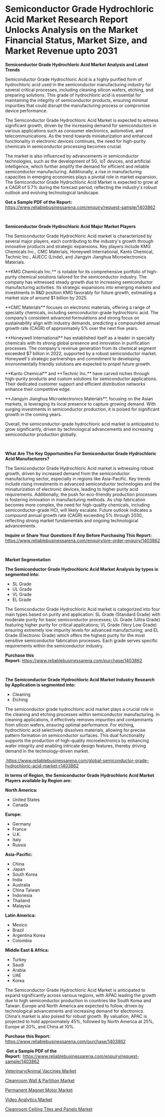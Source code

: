 <p><h1>Semiconductor Grade Hydrochloric Acid Market Research Report Unlocks Analysis on the Market Financial Status, Market Size, and Market Revenue upto 2031</h1></p><p><strong>Semiconductor Grade Hydrochloric Acid Market Analysis and Latest Trends</strong></p>
<p><p>Semiconductor Grade Hydrochloric Acid is a highly purified form of hydrochloric acid used in the semiconductor manufacturing industry for several critical processes, including cleaning silicon wafers, etching, and preparing solutions. This grade of hydrochloric acid is essential for maintaining the integrity of semiconductor products, ensuring minimal impurities that could disrupt the manufacturing process or compromise device performance.</p><p>The Semiconductor Grade Hydrochloric Acid Market is expected to witness significant growth, driven by the increasing demand for semiconductors in various applications such as consumer electronics, automotive, and telecommunications. As the trend towards miniaturization and enhanced functionality in electronic devices continues, the need for high-purity chemicals in semiconductor processing becomes crucial.</p><p>The market is also influenced by advancements in semiconductor technologies, such as the development of 5G, IoT devices, and artificial intelligence, which further amplify the demand for efficient and reliable semiconductor manufacturing. Additionally, a rise in manufacturing capacities in emerging economies plays a pivotal role in market expansion. The Semiconductor Grade Hydrochloric Acid Market is expected to grow at a CAGR of 5.7% during the forecast period, reflecting the industry's robust outlook and evolving technological landscape.</p></p>
<p><strong>Get a Sample PDF of the Report:&nbsp;</strong> <a href="https://www.reliablebusinessarena.com/enquiry/request-sample/1403862?utm_campaign=1556&utm_medium=2&utm_source=Github&utm_content=ia&utm_term=23102024&utm_id=semiconductor-grade-hydrochloric-acid">https://www.reliablebusinessarena.com/enquiry/request-sample/1403862</a></p>
<p>&nbsp;</p>
<p><strong>Semiconductor Grade Hydrochloric Acid Major Market Players</strong></p>
<p><p>The Semiconductor Grade Hydrochloric Acid market is characterized by several major players, each contributing to the industry's growth through innovative products and strategic expansions. Key players include KMG Chemicals Inc., CMC Materials, Honeywell International, Kanto Chemical, Technic Inc., AUECC (Linde), and Jiangyin Jianghua Microelectronics Materials.</p><p>**KMG Chemicals Inc.** is notable for its comprehensive portfolio of high-purity chemical solutions tailored for the semiconductor industry. The company has witnessed steady growth due to increasing semiconductor manufacturing activities. Its strategic expansions into emerging markets and investments in R&D position KMG favorably for future growth, estimating a market size of around $1 billion by 2025.</p><p>**CMC Materials** focuses on electronic materials, offering a range of specialty chemicals, including semiconductor-grade hydrochloric acid. The company’s consistent advanced formulations and strong focus on sustainability align with industry demands, predicting a compounded annual growth rate (CAGR) of approximately 5% over the next five years.</p><p>**Honeywell International** has established itself as a leader in specialty chemicals with its strong global presence and innovation in purification processes. The company's revenue generation from its chemical segment exceeded $7 billion in 2022, supported by a robust semiconductor market. Honeywell's strategic partnerships and commitment to developing environmentally friendly solutions are expected to propel future growth.</p><p>**Kanto Chemical** and **Technic Inc.** have carved niches through high-purity products and custom solutions for semiconductor applications. Their dedicated customer support and efficient distribution networks enhance their competitive edge.</p><p>**Jiangyin Jianghua Microelectronics Materials**, focusing on the Asian markets, is leveraging its local presence to capture growing demand. With surging investments in semiconductor production, it is poised for significant growth in the coming years.</p><p>Overall, the semiconductor-grade hydrochloric acid market is anticipated to grow significantly, driven by technological advancements and increasing semiconductor production globally.</p></p>
<p>&nbsp;</p>
<p><strong>What Are The Key Opportunities For Semiconductor Grade Hydrochloric Acid Manufacturers?</strong></p>
<p><p>The Semiconductor Grade Hydrochloric Acid market is witnessing robust growth, driven by increased demand from the semiconductor manufacturing sector, especially in regions like Asia-Pacific. Key trends include rising investments in advanced semiconductor technologies and the miniaturization of electronic devices, leading to higher purity acid requirements. Additionally, the push for eco-friendly production processes is fostering innovation in manufacturing methods. As chip fabrication becomes more complex, the need for high-quality chemicals, including semiconductor-grade HCl, will likely escalate. Future outlook indicates a compound annual growth rate (CAGR) exceeding 5% through 2030, reflecting strong market fundamentals and ongoing technological advancements.</p></p>
<p><strong>Inquire or Share Your Questions If Any Before Purchasing This Report:</strong> <a href="https://www.reliablebusinessarena.com/enquiry/pre-order-enquiry/1403862?utm_campaign=1556&utm_medium=2&utm_source=Github&utm_content=ia&utm_term=23102024&utm_id=semiconductor-grade-hydrochloric-acid">https://www.reliablebusinessarena.com/enquiry/pre-order-enquiry/1403862</a></p>
<p>&nbsp;</p>
<p><strong>Market Segmentation</strong></p>
<p><strong>The Semiconductor Grade Hydrochloric Acid Market Analysis by types is segmented into:</strong></p>
<p><ul><li>SL Grade</li><li>UL Grade</li><li>VL Grade</li><li>EL Grade</li></ul></p>
<p><p>The Semiconductor Grade Hydrochloric Acid market is categorized into four main types based on purity and application: SL Grade (Standard Grade) with moderate purity for basic semiconductor processes; UL Grade (Ultra Grade) featuring higher purity for critical applications; VL Grade (Very Low Grade) ensuring extremely low impurity levels for advanced manufacturing; and EL Grade (Electronic Grade) which offers the highest purity for the most sensitive semiconductor fabrication processes. Each grade serves specific requirements within the semiconductor industry.</p></p>
<p><strong>Purchase this Report:&nbsp;</strong><a href="https://www.reliablebusinessarena.com/purchase/1403862?utm_campaign=1556&utm_medium=2&utm_source=Github&utm_content=ia&utm_term=23102024&utm_id=semiconductor-grade-hydrochloric-acid">https://www.reliablebusinessarena.com/purchase/1403862</a></p>
<p>&nbsp;</p>
<p><strong>The Semiconductor Grade Hydrochloric Acid Market Industry Research by Application is segmented into:</strong></p>
<p><ul><li>Cleaning</li><li>Etching</li></ul></p>
<p><p>The semiconductor grade hydrochloric acid market plays a crucial role in the cleaning and etching processes within semiconductor manufacturing. In cleaning applications, it effectively removes impurities and contaminants from silicon wafers, ensuring optimal performance. For etching, hydrochloric acid selectively dissolves materials, allowing for precise pattern formation on semiconductor surfaces. This dual functionality supports the production of high-quality microelectronics by enhancing wafer integrity and enabling intricate design features, thereby driving demand in the technology-driven market.</p></p>
<p><a href="https://www.reliablebusinessarena.com/global-semiconductor-grade-hydrochloric-acid-market-r1403862?utm_campaign=1556&utm_medium=2&utm_source=Github&utm_content=ia&utm_term=23102024&utm_id=semiconductor-grade-hydrochloric-acid">&nbsp;https://www.reliablebusinessarena.com/global-semiconductor-grade-hydrochloric-acid-market-r1403862</a></p>
<p><strong>In terms of Region, the Semiconductor Grade Hydrochloric Acid Market Players available by Region are:</strong></p>
<p>
    <p> <strong> North America: </strong>
        <ul>
            <li>United States</li>
            <li>Canada</li>
        </ul>
        </p> 
    <p> <strong> Europe: </strong>
        <ul>
            <li>Germany</li>
            <li>France</li>
            <li>U.K.</li>
            <li>Italy</li>
            <li>Russia</li>
        </ul>
        </p> 
    <p> <strong> Asia-Pacific: </strong>
        <ul>
            <li>China</li>
            <li>Japan</li>
            <li>South Korea</li>
            <li>India</li>
            <li>Australia</li>
            <li>China Taiwan</li>
            <li>Indonesia</li>
            <li>Thailand</li>
            <li>Malaysia</li>
        </ul>
        </p> 
    <p> <strong> Latin America: </strong>
        <ul>
            <li>Mexico</li>
            <li>Brazil</li>
            <li>Argentina Korea</li>
            <li>Colombia</li>
        </ul>
        </p> 
    <p> <strong> Middle East & Africa: </strong>
        <ul>
            <li>Turkey</li>
            <li>Saudi</li>
            <li>Arabia</li>
            <li>UAE</li>
            <li>Korea</li>
        </ul>
    </p>
    </p>
<p><p>The Semiconductor Grade Hydrochloric Acid Market is anticipated to expand significantly across various regions, with APAC leading the growth due to high semiconductor production in countries like South Korea and Taiwan. Europe and North America are expected to follow, driven by technological advancements and increasing demand for electronics. China's market is also poised for robust growth. By valuation, APAC is projected to hold approximately 45%, followed by North America at 25%, Europe at 20%, and China at 10%.</p></p>
<p><strong>Purchase this Report: </strong><a href="https://www.reliablebusinessarena.com/purchase/1403862?utm_campaign=1556&utm_medium=2&utm_source=Github&utm_content=ia&utm_term=23102024&utm_id=semiconductor-grade-hydrochloric-acid">https://www.reliablebusinessarena.com/purchase/1403862</a></p>
<p>&nbsp;<strong>Get a Sample PDF of the Report:&nbsp;&nbsp;</strong><a href="https://www.reliablebusinessarena.com/enquiry/request-sample/1403862?utm_campaign=1556&utm_medium=2&utm_source=Github&utm_content=ia&utm_term=23102024&utm_id=semiconductor-grade-hydrochloric-acid">https://www.reliablebusinessarena.com/enquiry/request-sample/1403862</a></p>
<p><strong></strong></p>
<p><p><a href="https://www.linkedin.com/pulse/veterinaryanimal-vaccines-market-refracting-trends-consumer-y4zmc?utm_campaign=1556&utm_medium=2&utm_source=Github&utm_content=ia&utm_term=23102024&utm_id=semiconductor-grade-hydrochloric-acid">Veterinary/Animal Vaccines Market</a></p><p><a href="https://github.com/rahu1506/Market-Research-Report-List-6/blob/main/cleanroom-wall-partition-market.md?utm_campaign=1556&utm_medium=2&utm_source=Github&utm_content=ia&utm_term=23102024&utm_id=semiconductor-grade-hydrochloric-acid">Cleanroom Wall & Partition Market</a></p><p><a href="https://issuu.com/reportprime-2/docs/permanent-magnet-motor-market-size-_b25f80d3dba665?utm_campaign=1556&utm_medium=2&utm_source=Github&utm_content=ia&utm_term=23102024&utm_id=semiconductor-grade-hydrochloric-acid">Permanent Magnet Motor Market</a></p><p><a href="https://www.linkedin.com/pulse/future-trends-global-video-analytics-market-insights-analysis-ri5ic?utm_campaign=1556&utm_medium=2&utm_source=Github&utm_content=ia&utm_term=23102024&utm_id=semiconductor-grade-hydrochloric-acid">Video Analytics Market</a></p><p><a href="https://github.com/FassouRP/Market-Research-Report-List-6/blob/main/cleanroom-ceiling-tiles-and-panels-market.md?utm_campaign=1556&utm_medium=2&utm_source=Github&utm_content=ia&utm_term=23102024&utm_id=semiconductor-grade-hydrochloric-acid">Cleanroom Ceiling Tiles and Panels Market</a></p></p>